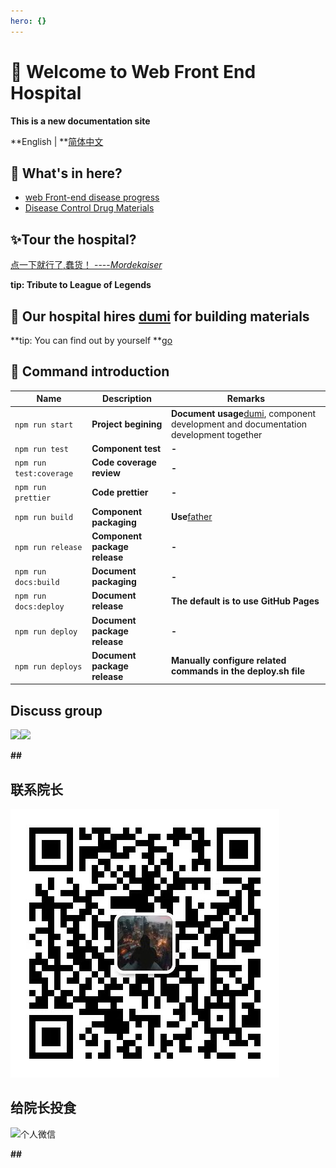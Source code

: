 ```yaml
---
hero: {}
---
```


# 🌟 Welcome to Web Front End Hospital

**This is a new documentation site**

**English | **[简体中文](zh-CN)

## 🚀 What's in here?

- [web Front-end disease progress](/guide)
- [Disease Control Drug Materials](components/)

## ✨Tour the hospital?

[点一下就行了,蠢货！ ----_Mordekaiser_](http://liuyuanhua.site/my-markdown/)

**tip: Tribute to League of Legends**

## 📒 Our hospital hires [dumi](https://d.umijs.org/zh-CN/guide) for building materials

**tip: You can find out by yourself **[go](https://d.umijs.org/zh-CN/guide)

## 🤖 Command introduction

| **Name**                | **Description**               | **Remarks**                                                                                                           |
| ----------------------- | ----------------------------- | --------------------------------------------------------------------------------------------------------------------- |
| `npm run start`         | **Project begining**          | **Document usage**[dumi](https://github.com/umijs/dumi), component development and documentation development together |
| `npm run test`          | **Component test**            | **-**                                                                                                                 |
| `npm run test:coverage` | **Code coverage review**      | **-**                                                                                                                 |
| `npm run prettier`      | **Code prettier**             | **-**                                                                                                                 |
| `npm run build`         | **Component packaging**       | **Use**[father](https://github.com/umijs/father)                                                                      |
| `npm run release`       | **Component package release** | **-**                                                                                                                 |
| `npm run docs:build`    | **Document packaging**        | **-**                                                                                                                 |
| `npm run docs:deploy`   | **Document release**          | **The default is to use GitHub Pages**                                                                                |
| `npm run deploy`        | **Document package release**  | **-**                                                                                                                 |
| `npm run deploys`       | **Document package release**  | **Manually configure related commands in the deploy.sh file**                                                         |

## Discuss group

![](https://gw.alipayobjects.com/zos/bmw-prod/ce3439e7-3bf9-4031-b823-6473439ec9e6/kxkiis4c_w1004_h1346.jpeg)![](https://gw.alipayobjects.com/zos/bmw-prod/c18bc2a5-719a-48ca-b225-c79ef88bfb43/k7m10ymd_w1004_h1346.jpeg)

**##**

## 联系院长

![](https://raw.githubusercontent.com/LiuYuanhuaG/my-markdown/408bae1293ed0bb71074937ba1695a613f2e2a11/public/img/my_wx.jpg '个人微信')

## 给院长投食

![](https://raw.iqiq.io/LiuYuanhuaG/my-markdown/5f657624af9914f2368a2056dff73934a9c01137/public/img/toushi.jpg '个人微信')

**##**
